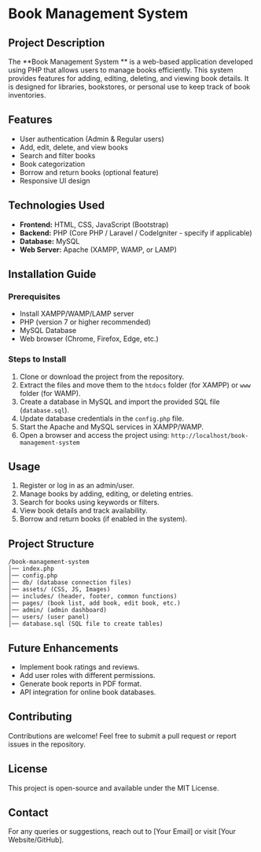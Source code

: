 # Book Management System 

## Project Description
The **Book Management System ** is a web-based application developed using PHP that allows users to manage books efficiently. This system provides features for adding, editing, deleting, and viewing book details. It is designed for libraries, bookstores, or personal use to keep track of book inventories.

## Features
- User authentication (Admin & Regular users)
- Add, edit, delete, and view books
- Search and filter books
- Book categorization
- Borrow and return books (optional feature)
- Responsive UI design

## Technologies Used
- **Frontend:** HTML, CSS, JavaScript (Bootstrap)
- **Backend:** PHP (Core PHP / Laravel / CodeIgniter - specify if applicable)
- **Database:** MySQL
- **Web Server:** Apache (XAMPP, WAMP, or LAMP)

## Installation Guide
### Prerequisites
- Install XAMPP/WAMP/LAMP server
- PHP (version 7 or higher recommended)
- MySQL Database
- Web browser (Chrome, Firefox, Edge, etc.)

### Steps to Install
1. Clone or download the project from the repository.
2. Extract the files and move them to the `htdocs` folder (for XAMPP) or `www` folder (for WAMP).
3. Create a database in MySQL and import the provided SQL file (`database.sql`).
4. Update database credentials in the `config.php` file.
5. Start the Apache and MySQL services in XAMPP/WAMP.
6. Open a browser and access the project using: `http://localhost/book-management-system`

## Usage
1. Register or log in as an admin/user.
2. Manage books by adding, editing, or deleting entries.
3. Search for books using keywords or filters.
4. View book details and track availability.
5. Borrow and return books (if enabled in the system).

## Project Structure
```
/book-management-system
│── index.php
│── config.php
│── db/ (database connection files)
│── assets/ (CSS, JS, Images)
│── includes/ (header, footer, common functions)
│── pages/ (book list, add book, edit book, etc.)
│── admin/ (admin dashboard)
│── users/ (user panel)
│── database.sql (SQL file to create tables)
```

## Future Enhancements
- Implement book ratings and reviews.
- Add user roles with different permissions.
- Generate book reports in PDF format.
- API integration for online book databases.

## Contributing
Contributions are welcome! Feel free to submit a pull request or report issues in the repository.

## License
This project is open-source and available under the MIT License.

## Contact
For any queries or suggestions, reach out to [Your Email] or visit [Your Website/GitHub].

